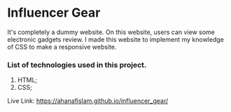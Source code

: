 # Influencer Gear
It's completely a dummy website. On this website, users can view some electronic gadgets review. I made this website to implement my knowledge of CSS to make a responsive website.

### List of technologies used in this project.

1. HTML;
2. CSS;

Live Link: https://ahanafislam.github.io/influencer_gear/
